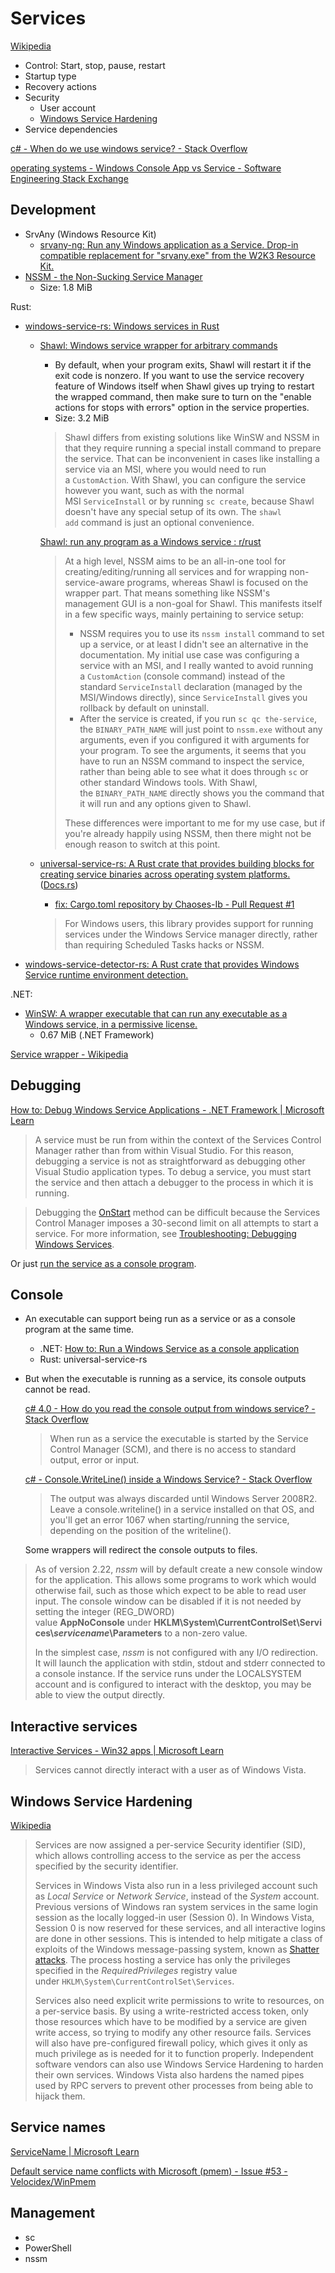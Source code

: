 # Services
[Wikipedia](https://en.wikipedia.org/wiki/Windows_service)

- Control: Start, stop, pause, restart
- Startup type
- Recovery actions
- Security
  - User account
  - [Windows Service Hardening](#windows-service-hardening)
- Service dependencies

[c# - When do we use windows service? - Stack Overflow](https://stackoverflow.com/questions/2884132/when-do-we-use-windows-service)

[operating systems - Windows Console App vs Service - Software Engineering Stack Exchange](https://softwareengineering.stackexchange.com/questions/218958/windows-console-app-vs-service)

## Development
- SrvAny (Windows Resource Kit)
  - [srvany-ng: Run any Windows application as a Service. Drop-in compatible replacement for "srvany.exe" from the W2K3 Resource Kit.](https://github.com/birkett/srvany-ng)
- [NSSM - the Non-Sucking Service Manager](https://nssm.cc/)
  - Size: 1.8 MiB

Rust:
- [windows-service-rs: Windows services in Rust](https://github.com/mullvad/windows-service-rs)
  - [Shawl: Windows service wrapper for arbitrary commands](https://github.com/mtkennerly/shawl)
    - By default, when your program exits, Shawl will restart it if the exit code is nonzero. If you want to use the service recovery feature of Windows itself when Shawl gives up trying to restart the wrapped command, then make sure to turn on the "enable actions for stops with errors" option in the service properties.
    - Size: 3.2 MiB

    > Shawl differs from existing solutions like WinSW and NSSM in that they require running a special install command to prepare the service. That can be inconvenient in cases like installing a service via an MSI, where you would need to run a `CustomAction`. With Shawl, you can configure the service however you want, such as with the normal MSI `ServiceInstall` or by running `sc create`, because Shawl doesn't have any special setup of its own. The `shawl add` command is just an optional convenience.

    [Shawl: run any program as a Windows service : r/rust](https://www.reddit.com/r/rust/comments/dbaryx/shawl_run_any_program_as_a_windows_service/)
    > At a high level, NSSM aims to be an all-in-one tool for creating/editing/running all services and for wrapping non-service-aware programs, whereas Shawl is focused on the wrapper part. That means something like NSSM's management GUI is a non-goal for Shawl. This manifests itself in a few specific ways, mainly pertaining to service setup:
    > - NSSM requires you to use its `nssm install` command to set up a service, or at least I didn't see an alternative in the documentation. My initial use case was configuring a service with an MSI, and I really wanted to avoid running a `CustomAction` (console command) instead of the standard `ServiceInstall` declaration (managed by the MSI/Windows directly), since `ServiceInstall` gives you rollback by default on uninstall.
    > - After the service is created, if you run `sc qc the-service`, the `BINARY_PATH_NAME` will just point to `nssm.exe` without any arguments, even if you configured it with arguments for your program. To see the arguments, it seems that you have to run an NSSM command to inspect the service, rather than being able to see what it does through `sc` or other standard Windows tools. With Shawl, the `BINARY_PATH_NAME` directly shows you the command that it will run and any options given to Shawl.
    > 
    > These differences were important to me for my use case, but if you're already happily using NSSM, then there might not be enough reason to switch at this point.

  - [universal-service-rs: A Rust crate that provides building blocks for creating service binaries across operating system platforms.](https://github.com/oko/universal-service-rs) ([Docs.rs](https://docs.rs/universal-service/latest/universal_service/))
    - [fix: Cargo.toml repository by Chaoses-Ib - Pull Request #1](https://github.com/oko/universal-service-rs/pull/1)

    > For Windows users, this library provides support for running services under the Windows Service manager directly, rather than requiring Scheduled Tasks hacks or NSSM.

- [windows-service-detector-rs: A Rust crate that provides Windows Service runtime environment detection.](https://github.com/oko/windows-service-detector-rs)

.NET:
- [WinSW: A wrapper executable that can run any executable as a Windows service, in a permissive license.](https://github.com/winsw/winsw)
  - 0.67 MiB (.NET Framework)

[Service wrapper - Wikipedia](https://en.wikipedia.org/wiki/Service_wrapper)

## Debugging
[How to: Debug Windows Service Applications - .NET Framework | Microsoft Learn](https://learn.microsoft.com/en-us/dotnet/framework/windows-services/how-to-debug-windows-service-applications)
> A service must be run from within the context of the Services Control Manager rather than from within Visual Studio. For this reason, debugging a service is not as straightforward as debugging other Visual Studio application types. To debug a service, you must start the service and then attach a debugger to the process in which it is running.

> Debugging the [OnStart](https://learn.microsoft.com/en-us/dotnet/api/system.serviceprocess.servicebase.onstart) method can be difficult because the Services Control Manager imposes a 30-second limit on all attempts to start a service. For more information, see [Troubleshooting: Debugging Windows Services](https://learn.microsoft.com/en-us/dotnet/framework/windows-services/troubleshooting-debugging-windows-services).

Or just [run the service as a console program](#console).

## Console
- An executable can support being run as a service or as a console program at the same time.
  - .NET: [How to: Run a Windows Service as a console application](https://learn.microsoft.com/en-us/dotnet/framework/windows-services/how-to-debug-windows-service-applications#how-to-run-a-windows-service-as-a-console-application)
  - Rust: universal-service-rs

- But when the executable is running as a service, its console outputs cannot be read.

  [c# 4.0 - How do you read the console output from windows service? - Stack Overflow](https://stackoverflow.com/questions/8502780/how-do-you-read-the-console-output-from-windows-service)
  > When run as a service the executable is started by the Service Control Manager (SCM), and there is no access to standard output, error or input.

  [c# - Console.WriteLine() inside a Windows Service? - Stack Overflow](https://stackoverflow.com/questions/8792978/console-writeline-inside-a-windows-service)
  > The output was always discarded until Windows Server 2008R2. Leave a console.writeline() in a service installed on that OS, and you'll get an error 1067 when starting/running the service, depending on the position of the writeline().

  Some wrappers will redirect the console outputs to files.

> As of version 2.22, *nssm* will by default create a new console window for the application. This allows some programs to work which would otherwise fail, such as those which expect to be able to read user input. The console window can be disabled if it is not needed by setting the integer (REG\_DWORD) value **AppNoConsole** under **HKLM\\System\\CurrentControlSet\\Services\\*servicename*\\Parameters** to a non-zero value.
>
> In the simplest case, *nssm* is not configured with any I/O redirection. It will launch the application with stdin, stdout and stderr connected to a console instance. If the service runs under the LOCALSYSTEM account and is configured to interact with the desktop, you may be able to view the output directly.

## Interactive services
[Interactive Services - Win32 apps | Microsoft Learn](https://learn.microsoft.com/en-us/windows/win32/services/interactive-services)
> Services cannot directly interact with a user as of Windows Vista.

## Windows Service Hardening
[Wikipedia](https://en.wikipedia.org/wiki/Security_and_safety_features_new_to_Windows_Vista#Windows_Service_Hardening)

> Services are now assigned a per-service Security identifier (SID), which allows controlling access to the service as per the access specified by the security identifier.
>
> Services in Windows Vista also run in a less privileged account such as *Local Service* or *Network Service*, instead of the *System* account. Previous versions of Windows ran system services in the same login session as the locally logged-in user (Session 0). In Windows Vista, Session 0 is now reserved for these services, and all interactive logins are done in other sessions. This is intended to help mitigate a class of exploits of the Windows message-passing system, known as [Shatter attacks](https://en.wikipedia.org/wiki/Shatter_attack "Shatter attack"). The process hosting a service has only the privileges specified in the *RequiredPrivileges* registry value under `HKLM\System\CurrentControlSet\Services`.
>
> Services also need explicit write permissions to write to resources, on a per-service basis. By using a write-restricted access token, only those resources which have to be modified by a service are given write access, so trying to modify any other resource fails. Services will also have pre-configured firewall policy, which gives it only as much privilege as is needed for it to function properly. Independent software vendors can also use Windows Service Hardening to harden their own services. Windows Vista also hardens the named pipes used by RPC servers to prevent other processes from being able to hijack them.

## Service names
[ServiceName | Microsoft Learn](https://learn.microsoft.com/en-us/previous-versions/windows/desktop/mscs/generic-services-servicename)

[Default service name conflicts with Microsoft (pmem) - Issue #53 - Velocidex/WinPmem](https://github.com/Velocidex/WinPmem/issues/53)

## Management
- sc
- PowerShell
- nssm
